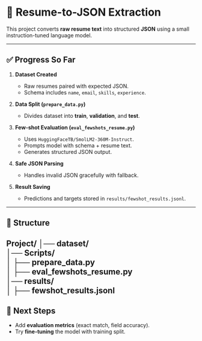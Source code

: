 # 📄 Resume-to-JSON Extraction  

This project converts **raw resume text** into structured **JSON** using a small instruction-tuned language model.  

---

## ✅ Progress So Far  

1. **Dataset Created**  
   - Raw resumes paired with expected JSON.  
   - Schema includes `name`, `email`, `skills`, `experience`.  

2. **Data Split (`prepare_data.py`)**  
   - Divides dataset into **train**, **validation**, and **test**.  

3. **Few-shot Evaluation (`eval_fewshots_resume.py`)**  
   - Uses `HuggingFaceTB/SmolLM2-360M-Instruct`.  
   - Prompts model with schema + resume text.  
   - Generates structured JSON output.  

4. **Safe JSON Parsing**  
   - Handles invalid JSON gracefully with fallback.  

5. **Result Saving**  
   - Predictions and targets stored in `results/fewshot_results.jsonl`.  

---

## 📂 Structure  

Project/
│── dataset/
<br>
│── Scripts/
<br>
│ ├── prepare_data.py
<br>
│ ├── eval_fewshots_resume.py
<br>
│── results/
<br>
│ ├── fewshot_results.jsonl
<br>
---

## 🚀 Next Steps  

- Add **evaluation metrics** (exact match, field accuracy).  
- Try **fine-tuning** the model with training split. 